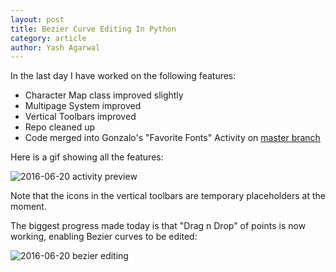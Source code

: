 ```yaml
---
layout: post
title: Bezier Curve Editing In Python
category: article
author: Yash Agarwal
---
```


In the last day I have worked on the following features:

* Character Map class improved slightly
* Multipage System improved
* Vertical Toolbars improved
* Repo cleaned up
* Code merged into Gonzalo's "Favorite Fonts" Activity on [master branch](https://github.com/sugarlabs/edit-fonts-activity/tree/master)

Here is a gif showing all the features:

![2016-06-20 activity preview](files/img/2016-06-20-activity.gif)

Note that the icons in the vertical toolbars are temporary placeholders at the moment.

The biggest progress made today is that "Drag n Drop" of points is now working, enabling Bezier curves to be edited:

![2016-06-20 bezier editing](files/img/2016-06-20-bezier.gif)
